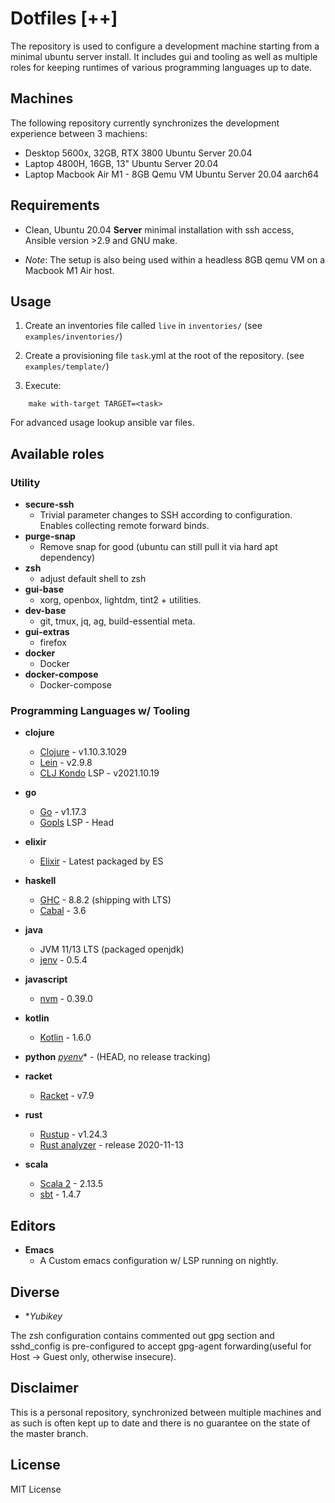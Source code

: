 # Dotfiles [++]

The repository is used to configure a development machine starting from a
minimal ubuntu server install. It includes gui and tooling as well as multiple roles for keeping
runtimes of various programming languages up to date.


## Machines

The following repository currently synchronizes the development experience
between 3 machiens:

* Desktop 5600x, 32GB, RTX 3800 Ubuntu Server 20.04
* Laptop 4800H, 16GB, 13" Ubuntu Server 20.04
* Laptop Macbook Air M1 - 8GB Qemu VM Ubuntu Server 20.04 aarch64


## Requirements

* Clean, Ubuntu 20.04 **Server** minimal installation with ssh access, Ansible version >2.9 and GNU make.

* _Note_: The setup is also being used within a headless 8GB qemu VM on a Macbook M1 Air host.

## Usage

1. Create an inventories file called `live` in `inventories/` (see `examples/inventories/`)
2. Create a provisioning file `task`.yml at the root of the repository. (see `examples/template/`)

3. Execute:

```
    make with-target TARGET=<task>
```

For advanced usage lookup ansible var files.


## Available roles


### Utility

* **secure-ssh**
  - Trivial parameter changes to SSH according to configuration. Enables collecting remote forward binds.
* **purge-snap**
  - Remove snap for good (ubuntu can still pull it via hard apt dependency)
* **zsh**
  - adjust default shell to zsh
* **gui-base**
  - xorg, openbox, lightdm, tint2 + utilities.
* **dev-base**
  - git, tmux, jq, ag, build-essential meta.
* **gui-extras**
  - firefox
* **docker**
  - Docker
* **docker-compose**
  - Docker-compose


### Programming Languages w/ Tooling

* **clojure**
  * [Clojure](https://clojure.org/) - v1.10.3.1029
  * [Lein](https://github.com/technomancy/leiningen) - v2.9.8
  * [CLJ Kondo](https://github.com/clj-kondo/clj-kondo) LSP - v2021.10.19

* **go**
  * [Go](https://go.dev/) - v1.17.3
  * [Gopls](https://github.com/golang/tools/tree/master/gopls) LSP - Head

* **elixir**
  * [Elixir](https://elixir-lang.org/) - Latest packaged by ES

* **haskell**
  * [GHC](https://www.haskell.org/ghc/) - 8.8.2 (shipping with LTS)
  * [Cabal](https://www.haskell.org/cabal/) - 3.6

* **java**
  * JVM 11/13 LTS (packaged openjdk)
  * [jenv](https://github.com/jenv/jenv) - 0.5.4

* **javascript**
  * [nvm](https://github.com/nvm-sh/nvm) - 0.39.0

* **kotlin**
  * [Kotlin](https://kotlinlang.org/) - 1.6.0

* **python**
  *[pyenv](https://github.com/pyenv/pyenv)** - (HEAD, no release tracking)

* **racket**
  * [Racket](https://racket-lang.org/) - v7.9

* **rust**
  * [Rustup](https://rustup.rs/) - v1.24.3
  * [Rust analyzer](2021-11-22) - release 2020-11-13

* **scala**
  * [Scala 2](https://www.scala-lang.org/) - 2.13.5
  * [sbt](https://www.scala-sbt.org/) - 1.4.7

## Editors

* **Emacs**
  * A Custom emacs configuration w/ LSP running on nightly.


## Diverse

* **Yubikey*

The zsh configuration contains commented out gpg section and sshd_config is pre-configured to accept gpg-agent
forwarding(useful for Host -> Guest only, otherwise insecure).


## Disclaimer

This is a personal repository, synchronized between multiple machines and as such is often kept up to date
and there is no guarantee on the state of the master branch.


## License

MIT License
